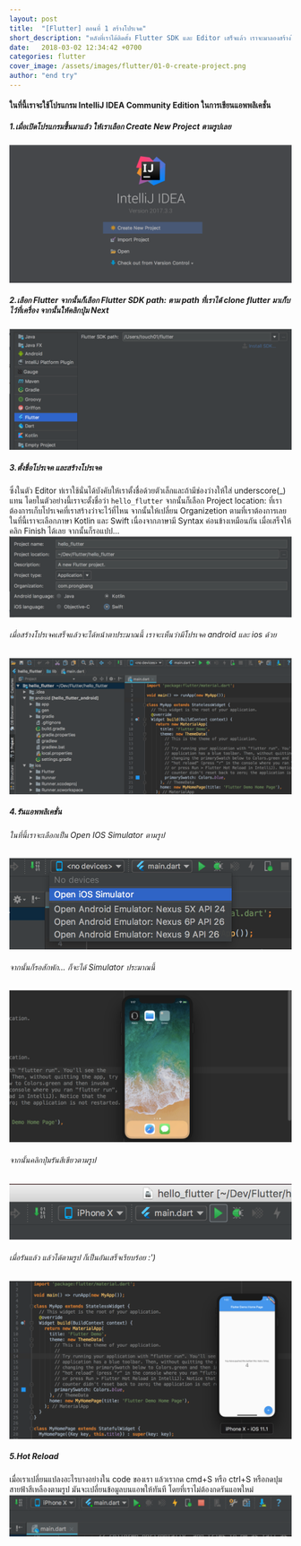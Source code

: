 ```yaml
---
layout: post
title:  "[Flutter] ตอนที่ 1 สร้างโปรเจค"
short_description: "หลังที่เราได้ติดตั้ง Flutter SDK และ Editor เสร็จแล้ว เราจะมาลองสร้างโปรเจคเพื่อเขียนแอพพลิเคชั่นกัน ซึ่งในตอนนี้ยังเป็น Beta อยู่"
date:   2018-03-02 12:34:42 +0700
categories: flutter
cover_image: /assets/images/flutter/01-0-create-project.png
author: "end try"
---
```

#### ในที่นี้เราจะใช้โปรแกรม IntelliJ IDEA Community Edition ในการเขียนแอพพลิเคชั่น

##### 1.เมื่อเปิดโปรแกรมขึ้นมาแล้ว ให้เราเลือก Create New Project ตามรูปเลย
<img src="/assets/images/flutter/01-1.png"/>

##### 2.เลือก Flutter จากนั้นก็เลือก Flutter SDK path: ตาม path ที่เราได้ clone flutter มาเก็บไว้ที่เครื่อง จากนั้นให้คลิกปุ่ม Next
<img src="/assets/images/flutter/01-2.png"/>

##### 3.ตั้งชื่อโปรเจค และสร้างโปรเจค
ซึ่งในตัว Editor ท่เราใช้นั่นได้บังคับให้เราตั้งชื่อด้วยตัวเล็กและถ้ามีช่องว่างให้ใส่ underscore(_) แทน โดยในตัวอย่างนี้เราจะตั้งชื่อว่า ```hello_flutter``` จากนั้นก็เลือก Project location: ที่เราต้องการเก็บโปรเจคที่เราสร้างว่าจะไว้ที่ไหน จากนั้นให้เปลี่ยน Organizetion ตามที่เราต้องการเลย ในที่นี้เราจะเลือกภาษา Kotlin และ Swift เนื่องจากภาษามี Syntax ค่อนข้างเหมือนกัน เมื่อเสร็จให้คลิก Finish ได้เลย จากนั้นก็รอแปป...
<img src="/assets/images/flutter/01-3.png"/>

###### เมื่อสร้างโปรเจคเสร็จแล้วจะได้หน้าตาประมาณนี้ เราจะเห็นว่ามีโปรเจค android และ ios ด้วย
<img src="/assets/images/flutter/01-4.png"/>

##### 4.รันแอพพลิเคชั่น
###### ในที่นี้เราจะเลือกเป็น Open IOS Simulator ตามรูป
<img src="/assets/images/flutter/01-5.png"/>

###### จากนั้นก็รอสักพัก... ก็จะได้ Simulator ประมาณนี้
<img src="/assets/images/flutter/01-6.png"/>

###### จากนั้นคลิกปุ่มรันสีเขียวตามรูป
<img src="/assets/images/flutter/01-7.png"/>

###### เมื่อรันแล้ว แล้วได้ตามรูป ก็เป็นอันเสร็จเรียบร้อย :')
<img src="/assets/images/flutter/01-0-create-project.png"/>

##### 5.Hot Reload
เมื่อเราเปลี่ยนแปลงอะไรบางอย่างใน code ของเรา แล้วเรากด cmd+S หรือ ctrl+S หรือกดปุมสายฟ้าสีเหลืองตามรูป มันจะเปลี่ยนข้อมูลบนแอพให้ทันที โดยที่เราไม่ต้องกดรันแอพใหม่
<img src="/assets/images/flutter/01-8.png"/>
